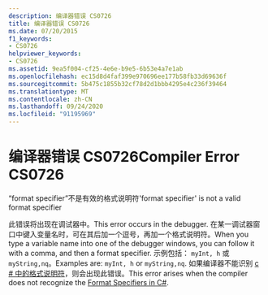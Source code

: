 ```yaml
---
description: 编译器错误 CS0726
title: 编译器错误 CS0726
ms.date: 07/20/2015
f1_keywords:
- CS0726
helpviewer_keywords:
- CS0726
ms.assetid: 9ea5f004-cf25-4e6e-b9e5-6b53e4a7e1ab
ms.openlocfilehash: ec15d8d4faf399e970696ee177b58fb33d69636f
ms.sourcegitcommit: 5b475c1855b32cf78d2d1bbb4295e4c236f39464
ms.translationtype: MT
ms.contentlocale: zh-CN
ms.lasthandoff: 09/24/2020
ms.locfileid: "91195969"
---
```

# <a name="compiler-error-cs0726"></a><span data-ttu-id="9b630-103">编译器错误 CS0726</span><span class="sxs-lookup"><span data-stu-id="9b630-103">Compiler Error CS0726</span></span>

<span data-ttu-id="9b630-104">“format specifier”不是有效的格式说明符</span><span class="sxs-lookup"><span data-stu-id="9b630-104">'format specifier' is not a valid format specifier</span></span>  
  
 <span data-ttu-id="9b630-105">此错误将出现在调试器中。</span><span class="sxs-lookup"><span data-stu-id="9b630-105">This error occurs in the debugger.</span></span> <span data-ttu-id="9b630-106">在某一调试器窗口中键入变量名时，可在其后加一个逗号，再加一个格式说明符。</span><span class="sxs-lookup"><span data-stu-id="9b630-106">When you type a variable name into one of the debugger windows, you can follow it with a comma, and then a format specifier.</span></span> <span data-ttu-id="9b630-107">示例包括： `myInt, h` 或 `myString,nq`。</span><span class="sxs-lookup"><span data-stu-id="9b630-107">Examples are: `myInt, h` or `myString,nq`.</span></span> <span data-ttu-id="9b630-108">如果编译器不能识别 [c # 中的格式说明符](/visualstudio/debugger/format-specifiers-in-csharp)，则会出现此错误。</span><span class="sxs-lookup"><span data-stu-id="9b630-108">This error arises when the compiler does not recognize the [Format Specifiers in C#](/visualstudio/debugger/format-specifiers-in-csharp).</span></span>
